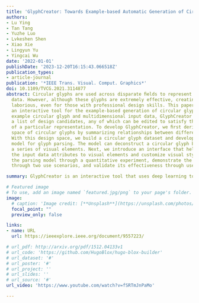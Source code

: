 ```yaml
---
title: 'GlyphCreator: Towards Example-based Automatic Generation of Circular Glyphs'
authors:
- Lu Ying
- Tan Tang
- Yuzhe Luo
- Lvkeshen Shen
- Xiao Xie
- Lingyun Yu
- Yingcai Wu
date: '2022-01-01'
publishDate: '2023-12-20T16:15:43.066518Z'
publication_types:
- article-journal
publication: '*IEEE Trans. Visual. Comput. Graphics*'
doi: 10.1109/TVCG.2021.3114877
abstract: Circular glyphs are used across disparate ﬁelds to represent multidimensional
  data. However, although these glyphs are extremely effective, creating them is often
  laborious, even for those with professional design skills. This paper presents GlyphCreator,
  an interactive tool for the example-based generation of circular glyphs. Given an
  example circular glyph and multidimensional input data, GlyphCreator promptly generates
  a list of design candidates, any of which can be edited to satisfy the requirements
  of a particular representation. To develop GlyphCreator, we ﬁrst derive a design
  space of circular glyphs by summarizing relationships between different visual elements.
  With this design space, we build a circular glyph dataset and develop a deep learning
  model for glyph parsing. The model can deconstruct a circular glyph bitmap into
  a series of visual elements. Next, we introduce an interface that helps users bind
  the input data attributes to visual elements and customize visual styles. We evaluate
  the parsing model through a quantitative experiment, demonstrate the use of GlyphCreator
  through two use scenarios, and validate its effectiveness through user interviews.

summary: GlyphCreator is an interactive tool that uses deep learning to generate and customize circular glyphs from data and sample glyphs, simplifying the design process. 

# Featured image
# To use, add an image named `featured.jpg/png` to your page's folder. 
image:
  # caption: 'Image credit: [**Unsplash**](https://unsplash.com/photos/jdD8gXaTZsc)'
  focal_point: ""
  preview_only: false

links:
- name: URL
  url: https://ieeexplore.ieee.org/document/9557223/

# url_pdf: http://arxiv.org/pdf/1512.04133v1
# url_code: 'https://github.com/HugoBlox/hugo-blox-builder'
# url_dataset: '#'
# url_poster: '#'
# url_project: ''
# url_slides: ''
# url_source: '#'
url_video: 'https://www.youtube.com/watch?v=fSRTmJnPaMo'

---
```

